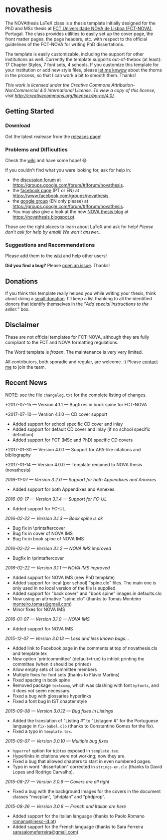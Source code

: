 # novathesis

The NOVAthesis LaTeX class is a thesis template initially designed for the PhD and MSc thesis at [FCT Universidade NOVA de Lisboa (FCT-NOVA)](http://www.fct.nova.pt), Portugal. The class provides utilities to easily set up the cover page, the front matter pages, the page headers, etc. with respect to the official guidelines of the FCT-NOVA for writing PhD dissertations.

The template is easily customizable, including the support for other institutions as well. Currently the template supports out-of-thebox (at least): 17 Chapter Styles, 7 font sets, 4 schools.  If you customize this template for your institution or add new style files, please [let me knwow](http://docentes.fct.unl.pt/joao-lourenco) about the thorns in the process, so that I can work a bit to smooth them.  Thanks!

*This work is licensed under the Creative Commons Attribution-NonCommercial 4.0 International License. To view a copy of this license, visit http://creativecommons.org/licenses/by-nc/4.0/.*


## Getting Started

### Download

Get the latest realease from the [releases page](https://github.com/joaomlourenco/novathesis/releases)!

### Problems and Difficulties

Check the [wiki](https://github.com/joaomlourenco/novathesis/wiki) and have some hope! :smile:

If you couldn't find what you were looking for, ask for help in:

* the [discussion forum](https://groups.google.com/forum/#!forum/novathesis) at https://groups.google.com/forum/#!forum/novathesis. 
* the [facebook page](https://www.facebook.com/groups/novathesis/) (PT or EN) at https://www.facebook.com/groups/novathesis.
* the [google group](https://groups.google.com/forum/#!forum/novathesis) (EN only please) at https://groups.google.com/forum/#!forum/novathesis.
* You may also give a look at the new [NOVA thesis blog](https://novathesis.blogspot.pt) at https://novathesis.blogspot.pt.

Those are the right places to learn about LaTeX and ask for help!  *Please don't ask for help by email! We won't answer…*

### Suggestions and Recommendations

Please add them to the [wiki](https://github.com/joaomlourenco/novathesis/wiki) and help other users!

**Did you find a bug?**  Please [open an issue](https://github.com/joaomlourenco/novathesis/issues). Thanks!

## Donations

If you think this template really helped you while writing your thesis, think about doing a [small donation](https://www.paypal.com/cgi-bin/webscr?cmd=_s-xclick&hosted_button_id=KTPG2K2AHCRAW). I'll keep a list thanking to all the identified donors that identify themselves in the “*Add special instructions to the seller:*” box.

## Disclaimer

These are not official templates for FCT-NOVA, although they are fully compliant to the FCT and NOVA formatting regulations.

The Word template is *frozen*.  The maintenance is very very limited.

All contributors, both sporadic and regular, are welcome. :) Please [contact me](http://docentes.fct.unl.pt/joao-lourenco) to join the team.

## Recent News

NOTE: see the file `changelog.txt` for the complete listing of changes.

*2017-07-15 — Version 4.1.1 — Bugfixes in book spine for FCT-NOVA

*2017-07-10 — Version 4.1.0 — CD cover support
+ Added support for school specific CD cover and inlay
+ Added support for default CD cover and inlay (if no school specific definition)
+ Added support for FCT (MSc and PhD) specific CD covers

*2017-01-30 — Version 4.0.1 — Support for APA-like citations and bibliography

*2017-01-14 — Version 4.0.0 — Template renamed to NOVA thesis (novathesis)

*2016-11-07 — Version 3.2.0 — Support for both Appendixes and Annexes*
+ Added support for both Appendixes and Annexes.

*2016-09-17 — Version 3.1.4 — Support for FC-UL*
+ Added support for FC-UL.

*2016-02-22 — Version 3.1.3 — Book spine is ok*
+ Bug fix in \printaftercover
+ Bug fix in cover of NOVA IMS
+ Bug fix in book spine of NOVA IMS

*2016-02-22 — Version 3.1.2 — NOVA IMS improved*
+ Bugfix in \printaftercover

*2016-02-22 — Version 3.1.1 — NOVA IMS improved*
+ Added support for NOVA IMS (new PhD template)
+ Added support for local (per school) "spine.clo" files. The main one is only used in no local version of the file is supplied.
+ Added support for "back cover" and "book spine" images in defaults.clo
+ Now using an altrnative "spine.clo" (thanks to Tomás Monteiro <monteiro.tomas@gmail.com>)
+ Minor fixes for NOVA IMS

*2016-01-07 — Version 3.1.0 — NOVA IMS*
+ Added support for NOVA IMS

*2015-12-07 — Version 3.0.13 — Less and less known bugs…*
+ Added link to Facebook page in the comments at top of novathesis.cls and template.tex
+ New option 'printcommittee' (default=true) to inhibit printing the committee (when it should be printed)
+ Allow empty sets of committee members
+ Multiple fixes for font sets (thanks to Flávio Martins)
+ Fixed spacing in book spine
+ Removed package `textcomp`, which was clashing with font `kpfonts`, and it does not seem necessary.
+ Fixed a bug with glossaries hyperlinks
+ Fixed a font bug in IST chapter style

*2015-09-08 — Version 3.0.12 — Bug fixes in Listings*
+ Added the translation of "Listing #" to "Listagem #" for the Portuguese language in `fix-babel.clo` (thanks to Constantino Gomes for the fix).
+ Fixed a typo in `template.tex`.

*2015-09-07 — Version 3.0.10 — Multiple bug fixes*
+ `hyperref` option for `bibtex` exposed in `template.tex`.
+ Hyperlinks in citations were not working; now they are.
+ Fixed a bug that allowed chapters to start in even numbered pages.
+ Typo in word "dissertation" corrected in `strings-en.clo` (thanks to David Lopes and Rodrigo Carvalho).

*2015-08-27 — Version 3.0.9 — Covers are all right*
+ Fixed a bug with the background images for the covers in the document classes “mscplan”, “phdplan” and “phdprop”.

*2015-08-26 — Version 3.0.8 — French and Italian are here*
+ Added support for the Italian language (thanks to Paolo Romano <romano@inesc-id.pt>)
+ Added support for the French language (thanks to Sara Ferreira <sarasalomeferreira@gmail.com>)
